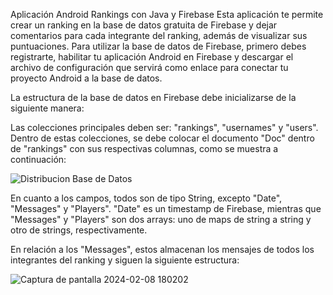 Aplicación Android Rankings con Java y Firebase
Esta aplicación te permite crear un ranking en la base de datos gratuita de Firebase y dejar comentarios para cada integrante del ranking, además de visualizar sus puntuaciones. Para utilizar la base de datos de Firebase, primero debes registrarte, habilitar tu aplicación Android en Firebase y descargar el archivo de configuración que servirá como enlace para conectar tu proyecto Android a la base de datos.

La estructura de la base de datos en Firebase debe inicializarse de la siguiente manera:

Las colecciones principales deben ser: "rankings", "usernames" y "users". Dentro de estas colecciones, se debe colocar el documento "Doc" dentro de "rankings" con sus respectivas columnas, como se muestra a continuación:

![Distribucion Base de Datos](https://github.com/pablovl95/Aplicaci-n-Android-Rankings-Java-Firebase/assets/73790559/72819248-2039-44e4-8eeb-85607b752d3a)

En cuanto a los campos, todos son de tipo String, excepto "Date", "Messages" y "Players". "Date" es un timestamp de Firebase, mientras que "Messages" y "Players" son dos arrays: uno de maps de string a string y otro de strings, respectivamente.

En relación a los "Messages", estos almacenan los mensajes de todos los integrantes del ranking y siguen la siguiente estructura:

![Captura de pantalla 2024-02-08 180202](https://github.com/pablovl95/Aplicaci-n-Android-Rankings-Java-Firebase/assets/73790559/7d0df933-e93d-4b86-8e53-3c18458d9a69)
